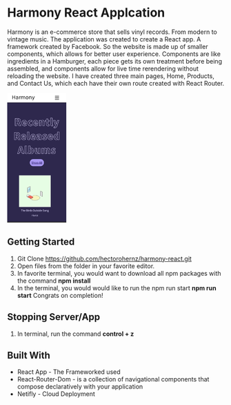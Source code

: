 # Harmony React Applcation
Harmony is an e-commerce store that sells vinyl records. From modern to vintage music. The application was created to create a React app. A framework created by Facebook. So the website is made up of smaller components, which allows for better user experience. Components are like ingredients in a Hamburger, each piece gets its own treatment before being assembled, and components allow for live time rerendering without reloading the website. I have created three main pages, Home, Products, and Contact Us, which each have their own route created with React Router.

<img src="readme/moblie.png" alt="image" height="300"/>


## Getting Started 
1. Git Clone https://github.com/hectorohernz/harmony-react.git
1. Open files from the folder in your favorite editor.
1. In favorite terminal, you would want to download all npm packages with the command  **npm install** 
1. In the terminal, you would would like to run the npm run start **npm run start**
Congrats on completion!



## Stopping Server/App
1. In terminal, run the command **control + z** 


## Built With 
* React App - The Frameworked used
* React-Router-Dom -  is a collection of navigational components that compose declaratively with your application
* Netifly - Cloud Deployment
